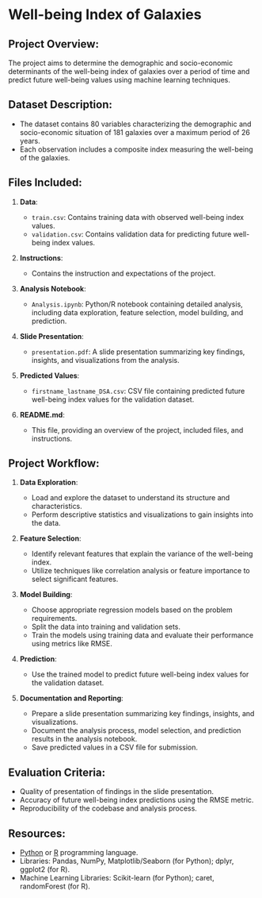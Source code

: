 # Well-being Index of Galaxies

## Project Overview:
The project aims to determine the demographic and socio-economic determinants of the well-being index of galaxies over a period of time and predict future well-being values using machine learning techniques.

## Dataset Description:
- The dataset contains 80 variables characterizing the demographic and socio-economic situation of 181 galaxies over a maximum period of 26 years.
- Each observation includes a composite index measuring the well-being of the galaxies.

## Files Included:
1. **Data**: 
   - `train.csv`: Contains training data with observed well-being index values.
   - `validation.csv`: Contains validation data for predicting future well-being index values.
2. **Instructions**: 
   - Contains the instruction and expectations of the project.


3. **Analysis Notebook**:
   - `Analysis.ipynb`: Python/R notebook containing detailed analysis, including data exploration, feature selection, model building, and prediction.

4. **Slide Presentation**:
   - `presentation.pdf`: A slide presentation summarizing key findings, insights, and visualizations from the analysis.

5. **Predicted Values**:
   - `firstname_lastname_DSA.csv`: CSV file containing predicted future well-being index values for the validation dataset.

6. **README.md**: 
   - This file, providing an overview of the project, included files, and instructions.

## Project Workflow:
1. **Data Exploration**:
   - Load and explore the dataset to understand its structure and characteristics.
   - Perform descriptive statistics and visualizations to gain insights into the data.

2. **Feature Selection**:
   - Identify relevant features that explain the variance of the well-being index.
   - Utilize techniques like correlation analysis or feature importance to select significant features.

3. **Model Building**:
   - Choose appropriate regression models based on the problem requirements.
   - Split the data into training and validation sets.
   - Train the models using training data and evaluate their performance using metrics like RMSE.

4. **Prediction**:
   - Use the trained model to predict future well-being index values for the validation dataset.

5. **Documentation and Reporting**:
   - Prepare a slide presentation summarizing key findings, insights, and visualizations.
   - Document the analysis process, model selection, and prediction results in the analysis notebook.
   - Save predicted values in a CSV file for submission.



## Evaluation Criteria:
- Quality of presentation of findings in the slide presentation.
- Accuracy of future well-being index predictions using the RMSE metric.
- Reproducibility of the codebase and analysis process.

## Resources:
- [Python](https://www.python.org/) or [R](https://www.r-project.org/) programming language.
- Libraries: Pandas, NumPy, Matplotlib/Seaborn (for Python); dplyr, ggplot2 (for R).
- Machine Learning Libraries: Scikit-learn (for Python); caret, randomForest (for R).
